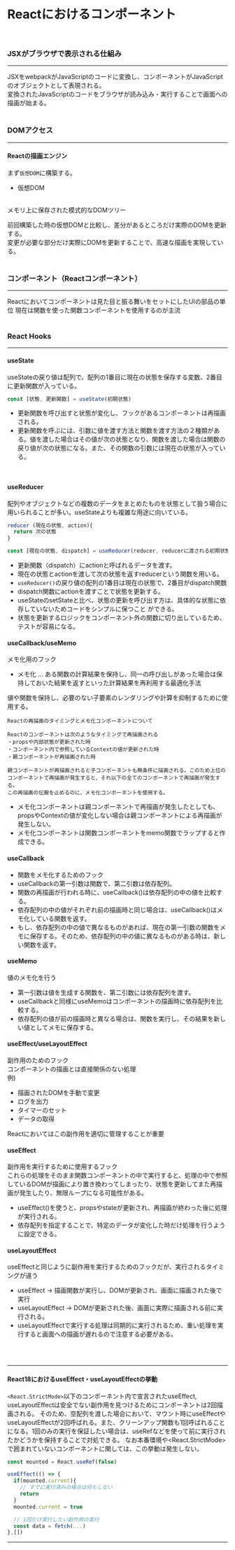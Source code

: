 # Reactにおけるコンポーネント
<br>

### JSXがブラウザで表示される仕組み
<hr>
JSXをwebpackがJavaScriptのコードに変換し、コンポーネントがJavaScriptのオブジェクトとして表現される。<br>
変換されたJavaScriptのコードをブラウザが読み込み・実行することで画面への描画が始まる。
<br>
<br>

### DOMアクセス
<hr>

#### Reactの描画エンジン
まず`仮想DOM`に構築する。
* 仮想DOM
<br>
メモリ上に保存された模式的なDOMツリー

前回構築した時の仮想DOMと比較し、差分があるところだけ実際のDOMを更新する。
<br>
変更が必要な部分だけ実際にDOMを更新することで、高速な描画を実現している。
<br>
<br>

### コンポーネント（Reactコンポーネント）
<hr>
Reactにおいてコンポーネントは見た目と振る舞いをセットにしたUIの部品の単位
現在は関数を使った関数コンポーネントを使用するのが主流
<br>
<br>

### React Hooks
<hr>

#### useState
useStateの戻り値は配列で、配列の1番目に現在の状態を保存する変数、2番目に更新関数が入っている。
```javascript
const [状態, 更新関数] = useState(初期状態)
```
* 更新関数を呼び出すと状態が変化し、フックがあるコンポーネントは再描画される。
* 更新関数を呼ぶには、引数に値を渡す方法と関数を渡す方法の２種類がある。値を渡した場合はその値が次の状態となり、関数を渡した場合は関数の戻り値が次の状態になる。また、その関数の引数には現在の状態が入っている。
<br>

#### useReducer
配列やオブジェクトなどの複数のデータをまとめたものを状態として扱う場合に用いられることが多い。useStateよりも複雑な用途に向いている。
```javascript
reducer (現在の状態, action){
  return 次の状態
}

const [現在の状態, dispatch] = useReducer(reducer, reducerに渡される初期状態)
```
* 更新関数（dispatch）にactionと呼ばれるデータを渡す。
* 現在の状態とactionを渡して次の状態を返すreducerという関数を用いる。
* `useReducer()`の戻り値の配列の1番目は現在の状態で、2番目がdispatch関数
* dispatch関数にactionを渡すことで状態を更新する。
* useStateのsetStateと比べ、状態の更新を呼び出す方は、具体的な状態に依存していないためコードをシンプルに保つこと
ができる。
* 状態を更新するロジックをコンポーネント外の関数に切り出しているため、テストが容易になる。

#### useCallback/useMemo
メモ化用のフック
* メモ化 ... ある関数の計算結果を保持し、同一の呼び出しがあった場合は保持しておいた結果を返すといった計算結果を再利用する最適化手法

値や関数を保持し、必要のない子要素のレンダリングや計算を抑制するために使用する。

```
Reactの再描画のタイミングとメモ化コンポーネントについて

Reactのコンポーネントは次のようなタイミングで再描画される
・propsや内部状態が更新された時
・コンポーネント内で参照しているContextの値が更新された時
・親コンポーネントが再描画された時

親コンポーネントが再描画されると子コンポーネントも無条件に描画される。このため上位のコンポーネントで再描画が発生すると、それ以下の全てのコンポーネントで再描画が発生する。
この再描画の伝搬を止めるのに、メモ化コンポーネントを使用する。

```
* メモ化コンポーネントは親コンポーネントで再描画が発生したとしても、propsやContextの値が変化しない場合は親コンポーネントによる再描画が発生しない。
* メモ化コンポーネントは関数コンポーネントをmemo関数でラップすると作成できる。

#### useCallback
* 関数をメモ化するためのフック
* useCallbackの第一引数は関数で、第二引数は依存配列。
* 関数の再描画が行われる時に、useCallback()は依存配列の中の値を比較する。
* 依存配列の中の値がそれぞれ前の描画時と同じ場合は、useCallback()はメモ化している関数を返す。
* もし、依存配列の中の値で異なるものがあれば、現在の第一引数の関数をメモに保存する。そのため、依存配列の中の値に異なるものがある時は、新しい関数を返す。

#### useMemo
値のメモ化を行う
* 第一引数は値を生成する関数を、第二引数には依存配列を渡す。
* useCallbackと同様にuseMemoはコンポーネントの描画時に依存配列を比較する。
* 依存配列の値が前の描画時と異なる場合は、関数を実行し、その結果を新しい値としてメモに保存する。

#### useEffect/useLayoutEffect
副作用のためのフック
<br>
コンポーネントの描画とは直接関係のない処理
<br>
例) 

* 描画されたDOMを手動で変更
* ログを出力
* タイマーのセット
* データの取得

Reactにおいてはこの副作用を適切に管理することが重要

#### useEffect
副作用を実行するために使用するフック
<br>
これらの処理をそのまま関数コンポーネントの中で実行すると、処理の中で参照しているDOMが描画により置き換わってしまったり、状態を更新してまた再描画が発生したり、無限ループになる可能性がある。

* useEffect()を使うと、propsやstateが更新され、再描画が終わった後に処理が実行される。
* 依存配列を指定することで、特定のデータが変化した時だけ処理を行うように設定できる。

#### useLayoutEffect
useEffectと同じように副作用を実行するためのフックだが、実行されるタイミングが違う

* useEffect → 描画関数が実行し、DOMが更新され、画面に描画された後で実行
* useLayoutEffect → DOMが更新された後、画面に実際に描画される前に実行される。
* useLayoutEffectで実行する処理は同期的に実行されるため、重い処理を実行すると画面への描画が遅れるので注意する必要がある。

<br>
<br>

<hr>

#### React18におけるuseEffect・useLayoutEffectの挙動

```<React.StrictMode>```以下のコンポーネント内で宣言されたuseEffect, useLayoutEffectは安全でない副作用を見つけるためにコンポーネントは2回描画される。
そのため、空配列を渡した場合において、マウント時にuseEffectやuseLayoutEffectが2回呼ばれる。また、クリーンアップ関数も1回呼ばれることになる。1回のみの実行を保証したい場合は、useRefなどを使って前に実行されたかどうかを保持することで対処できる。
なお本番環境や<React.StrictMode>で囲まれていないコンポーネントに関しては、この挙動は発生しない。

```javascript
const mounted = React.useRef(false)

useEffect(() => {
  if(mounted.current){
    // すでに実行済みの場合は何もしない
    return
  }
  mounted.current = true

  // 1回だけ実行したい副作用の実行
  const data = fetch(...)
},[])
```
<hr>

<br>
<br>


